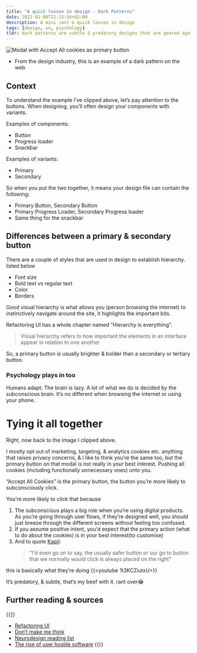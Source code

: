 ```yaml
---
title: "A quick lesson in design - Dark Patterns"
date: 2022-01-09T21:15:16+02:00
description: A mini rant & quick lesson in design
tags: [design, ux, psychology]
tldr: dark patterns are subtle & predatory designs that are geared against you, the product user.
---
```


![Modal with Accept All cookies as primary button](/images/dark-pattern.jpg)
- From the design industry, this is an example of a dark pattern on the web

## Context
To understand the example I’ve clipped above, let’s pay attention to the buttons. When designing, you’ll often design your components with variants. 

Examples of components:
- Button
- Progress loader
- Snackbar

Examples of variants:
- Primary
- Secondary

So when you put the two together, it means your design file can contain the following: 
- Primary Button, Secondary Button
- Primary Progress Loader, Secondary Progress loader
- Same thing for the snackbar

## Differences between a primary & secondary button
There are a couple of styles that are used in design to establish hierarchy. listed below
- Font size
- Bold text vs regular text
- Color
- Borders

Good visual hierarchy is what allows you (person browsing the internet) to instinctively navigate around the site, it highlights the important bits. 

Refactoring UI has a whole chapter named “Hierarchy is everything".
> Visual hierarchy refers to how important the elements in an interface appear in relation to one another



So, a primary button is usually brighter & bolder than a secondary or tertiary button. 

### Psychology plays in too

Humans adapt. The brain is lazy. A lot of what we do is decided by the subconscious brain. It’s no different when browsing the internet or using your phone. 

# Tying it all together
Right, now back to the image I clipped above.

I mostly opt out of marketing, targeting, & analytics cookies etc. anything that raises privacy concerns, & I like to think you’re the same too, but the primary button on that modal is not really in your best interest. Pushing all cookies (including functionally unnecessary ones) onto you.

“Accept All Cookies” is the primary button, the button you’re more likely to subconsciously click.

You’re more likely to click that because
1. The subconscious plays a big role when you’re using digital products. As you’re going through user flows, if they’re designed well, you should just breeze through the different screens without feeling too confused.
2. If you assume positive intent, you'd expect that the primary action (what to do about the cookies) is in your best interest(to customise)
3. And to quote [Kapil](https://www.linkedin.com/in/kapil-narotam-848330178/): 
   > "I'd even go on to say, the usually safer button or our go to button that we normally would click is always placed on the right"
   
this is basically what they’re doing
{{<youtube 1t3KCZiutxU>}}

It’s predatory, & subtle, that’s my beef with it. rant over😂



## Further reading & sources
{{<youtube cjMbtDcHL7k>}}
- [Refactoring UI](https://www.refactoringui.com/)
- [Don’t make me think](https://www.amazon.com/Dont-Make-Think-Revisited-Usability/dp/0321965515)
- [Neurodesign reading list](https://uxplanet.org/the-neurodesign-reading-list-b8e115bdca73)
- [The rise of user hostile software](https://den.dev/blog/user-hostile-software/)
{{<youtube udYiXZ8PcDY>}}
